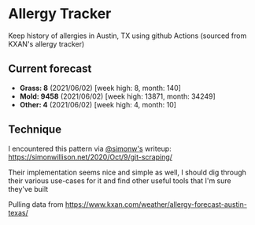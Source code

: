 # Allergy Tracker

Keep history of allergies in Austin, TX using github Actions (sourced from KXAN's allergy tracker)

## Current forecast
<!-- INJECT FORECAST -->
- **Grass: 8** (2021/06/02)  [week high: 8, month: 140]
- **Mold: 9458** (2021/06/02)  [week high: 13871, month: 34249]
- **Other: 4** (2021/06/02)  [week high: 4, month: 10]
<!-- END INJECT FORECAST -->

## Technique

I encountered this pattern via [@simonw's](https://github.com/simonw) writeup: https://simonwillison.net/2020/Oct/9/git-scraping/

Their implementation seems nice and simple as well, I should dig through their various use-cases for it and find other useful tools that I'm sure they've built

Pulling data from https://www.kxan.com/weather/allergy-forecast-austin-texas/
